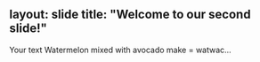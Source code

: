 layout: slide
title: "Welcome to our second slide!"
---
Your text
Watermelon mixed with avocado make = watwac...
